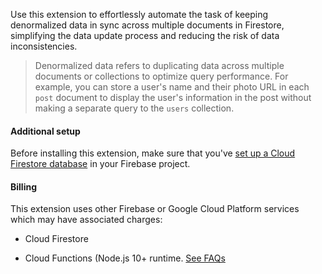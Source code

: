 Use this extension to effortlessly automate the task of keeping denormalized data in sync across multiple documents in Firestore, simplifying the data update process and reducing the risk of data inconsistencies.

> Denormalized data refers to duplicating data across multiple documents or collections to optimize query performance. For example, you can store a user's name and their photo URL in each `post` document to display the user's information in the post without making a separate query to the `users` collection.

#### Additional setup

Before installing this extension, make sure that you've [set up a Cloud Firestore database](https://firebase.google.com/docs/firestore/quickstart) in your Firebase project.

#### Billing

This extension uses other Firebase or Google Cloud Platform services which may have associated charges:

- Cloud Firestore

- Cloud Functions (Node.js 10+ runtime. [See FAQs](https://firebase.google.com/support/faq#extensions-pricing)
